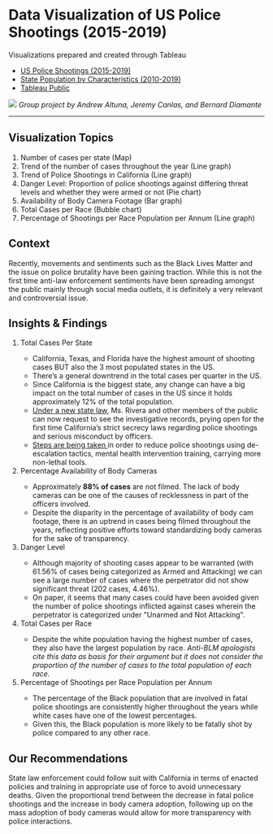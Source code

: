 <h1>Data Visualization of US Police Shootings (2015-2019)</h1>
Visualizations prepared and created through Tableau

<ul>
  <li>
    <a href="https://www.kaggle.com/ahsen1330/us-police-shootings">US Police Shootings (2015-2019)</a>
  </li>
  <li>
    <a href="https://www.census.gov/data/tables/time-series/demo/popest/2010s-state-detail.html#par_textimage_673542126">State Population by Characteristics (2010-2019)</a>
  </li>
  <li>
    <a href="https://public.tableau.com/app/profile/bernard.diamante/viz/us-shootings/Dashboard1">Tableau Public</a>
  </li>
</ul>
 <img src="https://github.com/Zebabwe/us-shootings/blob/main/us-shootings.png">
<i>Group project by Andrew Altuna, Jeremy Canlas, and Bernard Diamante</i>
<hr>
<h2>Visualization Topics</h2>
<ol>
  <li>
    Number of cases per state (Map)
  </li>
    <li>
    Trend of the number of cases throughout the year (Line graph)
  </li>
    <li>
    Trend of Police Shootings in California (Line graph)
  </li>
    <li>
    Danger Level: Proportion of police shootings against differing threat levels and whether they were armed or not (Pie chart)
  </li>
    <li>
    Availability of Body Camera Footage (Bar graph)
  </li>
    <li>
    Total Cases per Race (Bubble chart)
  </li>
    <li>
    Percentage of Shootings per Race Population per Annum (Line graph)
  </li>
 </ol>
 
<h2>Context</h2>
  <p>
  Recently, movements and sentiments such as the Black Lives Matter and the issue on police brutality have been gaining traction. While this is not the first time anti-law enforcement sentiments have been spreading amongst the public mainly through social media outlets, it is definitely a very relevant and controversial issue.
  </p>
  
<h2>Insights & Findings</h2>
<p>
  <ol>
    <li>
      Total Cases Per State
    </li>
      <ul>
        <li>
          California, Texas, and Florida have the highest amount of shooting cases BUT also the 3 most populated states in the US.
        </li>
        <li>
          There’s a general downtrend in the total cases per quarter in the US.
        </li>
        <li>
          Since California is the biggest state, any change can have a big impact on the total number of cases in the US since it holds approximately 12% of the total population.
        </li>
        <li>
          <a href="https://www.nytimes.com/2019/02/12/us/california-police-records.html">Under a new state law</a>, Ms. Rivera and other members of the public can now request to see the investigative records, prying open for the first time California’s strict secrecy laws regarding police shootings and serious misconduct by officers.
        </li>
        <li>
          <a href="https://calmatters.org/explainers/california-police-shootings-deadly-force-new-law-explained/">Steps are being taken </a>in order to reduce police shootings using de-escalation tactics, mental health intervention training, carrying more non-lethal tools.
        </li>
      </ul>
    <li>
      Percentage Availability of Body Cameras
    </li>
    <ul>
      <li>
        Approximately <b>88% of cases</b> are not filmed. The lack of body cameras can be one of the causes of recklessness in part of the officers involved.
      </li>
      <li>
        Despite the disparity in the percentage of availability of body cam footage, there is an uptrend in cases being filmed throughout the years, reflecting positive efforts toward standardizing body cameras for the sake of transparency.
      </li>
    </ul>
    <li>
      Danger Level
    </li>
    <ul>
      <li>
        Although majority of shooting cases appear to be warranted (with 61.56% of cases being categorized as Armed and Attacking) we can see a large number of cases where the perpetrator did not show significant threat (202 cases, 4.46%).
      </li>
      <li>
        On paper, it seems that many cases could have been avoided given the number of police shootings inflicted against cases wherein the perpetrator is categorized under "Unarmed and Not Attacking".
      </li>
    </ul>
    <li>
      Total Cases per Race
    </li>
    <ul>
      <li>
        Despite the white population having the highest number of cases, they also have the largest population by race. <i>Anti-BLM apologists cite this data as basis for their argument but it does not consider the proportion of the number of cases to the total population of each race.</i>
      </li>
    </ul>
    <li>
      Percentage of Shootings per Race Population per Annum
    </li>
      <ul>
        <li>
          The percentage of the Black population that are involved in fatal police shootings are consistently higher throughout the years while white cases have one of the lowest percentages.
        </li>
        <li>
          Given this, the Black population is more likely to be fatally shot by police compared to any other race.
        </li>
    </ul>
    </ol>
<h2>Our Recommendations</h2>
<p>State law enforcement could follow suit with California in terms of enacted policies and training in appropriate use of force to avoid unnecessary deaths. Given the proportional trend between the decrease in fatal police shootings and the increase in body camera adoption, following up on the mass adoption of body cameras would allow for more transparency with police interactions.</p>

